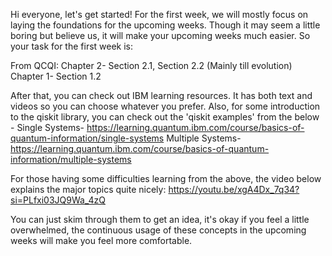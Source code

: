 Hi everyone, let's get started!
For the first week, we will mostly focus on laying the foundations for the upcoming weeks. Though it may seem a little boring but believe us, it will make your upcoming weeks much easier.
So your task for the first week is:

From QCQI: 
Chapter 2- Section 2.1, Section 2.2 (Mainly till evolution)
Chapter 1- Section 1.2

After that, you can check out IBM learning resources. It has both text and videos so you can choose whatever you prefer.
Also, for some introduction to the qiskit library, you can check out the 'qiskit examples' from the below -
Single Systems- https://learning.quantum.ibm.com/course/basics-of-quantum-information/single-systems
Multiple Systems- https://learning.quantum.ibm.com/course/basics-of-quantum-information/multiple-systems

For those having some difficulties learning from the above, the video below explains the major topics quite nicely:
https://youtu.be/xgA4Dx_7q34?si=PLfxi03JQ9Wa_4zQ

You can just skim through them to get an idea, it's okay if you feel a little overwhelmed, the continuous usage of these concepts in the upcoming weeks will make you feel more comfortable.
